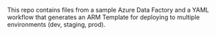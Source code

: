 This repo contains files from a sample Azure Data Factory and a YAML workflow that generates an ARM Template for deploying to multiple environments (dev, staging, prod).

